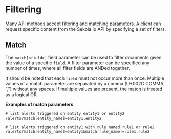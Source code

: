 # Filtering

Many API methods accept filtering and matching parameters. A client can request specific content from the Sekoia.io API by specifying a set of filters.

## Match

The `match[<field>]` field parameter can be used to filter documents given the value of a specific `field`. A filter parameter can be specified any number of times, where all filter fields are ANDed together.

It should be noted that each `field` must not occur more than once. Multiple values of a match parameter are separated by a comma (U+002C COMMA, “,”) without any spaces. If multiple values are present, the match is treated as a logical OR.

**Examples of match parameters**

```
# list alerts triggered on entity entity1 or entity2
/alerts?match[entity_name]=entity1,entity2

# list alerts triggered on entity1 with rule named rule1 or rule2
/alerts?match[entity_name]=entity1&match[rule_name]=rule1,rule2
```
